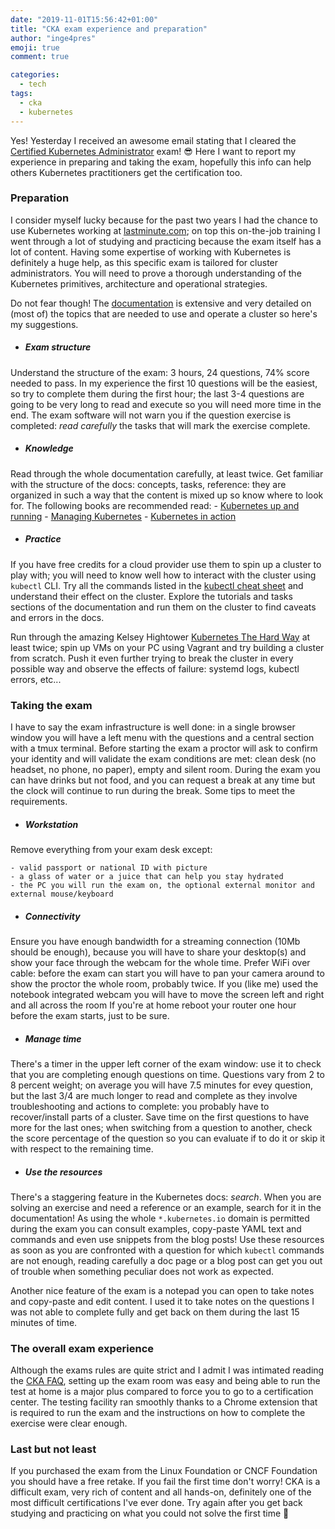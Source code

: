 ```yaml
---
date: "2019-11-01T15:56:42+01:00"
title: "CKA exam experience and preparation"
author: "inge4pres"
emoji: true
comment: true

categories:
  - tech
tags:
  - cka
  - kubernetes
---
```


Yes! Yesterday I received an awesome email stating that I cleared the [Certified Kubernetes Administrator](https://www.cncf.io/certification/cka/) exam! 😎
Here I want to report my experience in preparing and taking the exam, hopefully this info can help others Kubernetes practitioners get the certification too. 

### Preparation
I consider myself lucky because for the past two years I had the chance to use Kubernetes working at [lastminute.com](https://lmgroup.lastminute.com/); on top this on-the-job training I went through a lot of studying and practicing because the exam itself has a lot of content.
Having some expertise of working with Kubernetes is definitely a huge help, as this specific exam is tailored for cluster administrators.
You will need to prove a thorough understanding of the Kubernetes primitives, architecture and operational strategies.

Do not fear though! The [documentation](https://kubernetes.io/docs/home/) is extensive and very detailed on (most of) the topics that are needed to use and operate a cluster so here's my suggestions.

* ##### Exam structure
Understand the structure of the exam: 3 hours, 24 questions, 74% score needed to pass. 
In my experience the first 10 questions will be the easiest, so try to complete them during the first hour; the last 3-4 questions are going to be very long to read and execute so you will need more time in the end.
The exam software will not warn you if the question exercise is completed: *read carefully* the tasks that will mark the exercise complete.  

* ##### Knowledge
Read through the whole documentation carefully, at least twice.
Get familiar with the structure of the docs: concepts, tasks, reference: they are organized in such a way that the content is mixed up so know where to look for.
The following books are recommended read:
    - [Kubernetes up and running](https://www.oreilly.com/library/view/kubernetes-up-and/9781492046523/)
    - [Managing Kubernetes](https://www.oreilly.com/library/view/managing-kubernetes/9781492033905/)
    - [Kubernetes in action](https://www.oreilly.com/library/view/kubernetes-in-action/9781617293726/)


* ##### Practice
If you have free credits for a cloud provider use them to spin up a cluster to play with; you will need to know well how to interact with the cluster using `kubectl` CLI.
Try all the commands listed in the [kubectl cheat sheet](https://kubernetes.io/docs/reference/kubectl/cheatsheet/) and understand their effect on the cluster.
Explore the tutorials and tasks sections of the documentation and run them on the cluster to find caveats and errors in the docs.

Run through the amazing Kelsey Hightower [Kubernetes The Hard Way](https://github.com/kelseyhightower/kubernetes-the-hard-way) at least twice; spin up VMs on your PC using Vagrant and try building a cluster from scratch.
Push it even further trying to break the cluster in every possible way and observe the effects of failure: systemd logs, kubectl errors, etc...

### Taking the exam
I have to say the exam infrastructure is well done: in a single browser window you will have a left menu with the questions and a central section with a tmux terminal.
Before starting the exam a proctor will ask to confirm your identity and will validate the exam conditions are met: clean desk (no headset, no phone, no paper), empty and silent room.
During the exam you can have drinks but not food, and you can request a break at any time but the clock will continue to run during the break.
Some tips to meet the requirements.

* #####  Workstation
Remove everything from your exam desk except:

    - valid passport or national ID with picture
    - a glass of water or a juice that can help you stay hydrated 
    - the PC you will run the exam on, the optional external monitor and external mouse/keyboard

* #####  Connectivity
Ensure you have enough bandwidth for a streaming connection (10Mb should be enough), because you will have to share your desktop(s) and show your face through the webcam for the whole time.
Prefer WiFi over cable: before the exam can start you will have to pan your camera around to show the proctor the whole room, probably twice. If you (like me) used the notebook integrated webcam you will have to move the screen left and right and all across the room
If you're at home reboot your router one hour before the exam starts, just to be sure.

* ##### Manage time 
There's a timer in the upper left corner of the exam window: use it to check that you are completing enough questions on time.
Questions vary from 2 to 8 percent weight; on average you will have 7.5 minutes for evey question, but the last 3/4 are much longer to read and complete as they involve troubleshooting and actions to complete: you probably have to recover/install parts of a cluster.
Save time on the first questions to have more for the last ones; when switching from a question to another, check the score percentage of the question so you can evaluate if to do it or skip it with respect to the remaining time.

* ##### Use the resources
There's a staggering feature in the Kubernetes docs: *search*. When you are solving an exercise and need a reference or an example, search for it in the documentation!
As using the whole `*.kubernetes.io` domain is permitted during the exam you can consult examples, copy-paste YAML text and commands and even use snippets from the blog posts!
Use these resources as soon as you are confronted with a question for which `kubectl` commands are not enough, reading carefully a doc page or a blog post can get you out of trouble when something peculiar does not work as expected.

Another nice feature of the exam is a notepad you can open to take notes and copy-paste and edit content. I used it to take notes on the questions I was not able to complete fully and get back on them during the last 15 minutes of time.

### The overall exam experience
Although the exams rules are quite strict and I admit I was intimated reading the [CKA FAQ](https://www.cncf.io/certification/cka/faq/), setting up the exam room was easy and being able to run the test at home is a major plus compared to force you to go to a certification center.
The testing facility ran smoothly thanks to a Chrome extension that is required to run the exam and the instructions on how to complete the exercise were clear enough.

### Last but not least
If you purchased the exam from the Linux Foundation or CNCF Foundation you should have a free retake.
If you fail the first time don't worry! CKA is a difficult exam, very rich of content and all hands-on, definitely one of the most difficult certifications I've ever done. 
Try again after you get back studying and practicing on what you could not solve the first time 💪    






















 
 

 